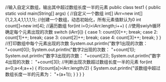 //输入自定义数组，输出其中超过数组长度一半的元素
public class test1
{
    public static void main(String[] args)
    {
        //自定义一个数组
        int[] iArr=new int[]{1,2,3,4,1,1,1,1,1};
        //创建一个数组，动态初始化，所有元素值默认为0
        int count[]=new int[4];
        //遍历数组
        for(int i=0;i<iArr.length;i++)
        {
            //使用swiyh循环确定每个元素出现的次数
            switch (iArr[i])
            {
                case 1:
                    count[0]++;
                    break;
                case 2:
                    count[1]++;
                    break;
                case 3:
                    count[2]++;
                    break;
                case 4:
                    count[3]++;
                    break;
            }
        }
        //打印数组中每个元素出现的次数
        System.out.println("数字1出现的次数： "+count[0]);
        System.out.println("数字2出现的次数： "+count[1]);
        System.out.println("数字3出现的次数： "+count[2]);
        System.out.println("数字4出现的次数： "+count[3]);
        //判断出现次数超过数组长度一半的元素
        for(int a=0;a<4;a++)
        {
            if(count[a]>iArr.length/2)
            {
                System.out.println("该数组中超过数组长度一半的元素为： "+(a+1));
            }
        }
    }
}
